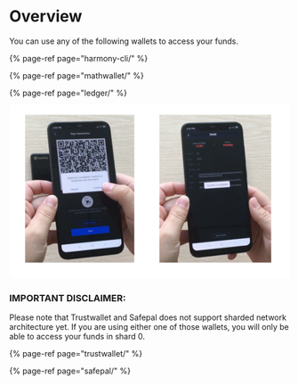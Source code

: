 # Overview

You can use any of the following wallets to access your funds. 

{% page-ref page="harmony-cli/" %}

{% page-ref page="mathwallet/" %}

{% page-ref page="ledger/" %}

![](../.gitbook/assets/image%20%2811%29.png)

### IMPORTANT DISCLAIMER:

Please note that Trustwallet and Safepal does not support sharded network architecture yet. If you are using either one of those wallets, you will only be able to access your funds in shard 0.

{% page-ref page="trustwallet/" %}

{% page-ref page="safepal/" %}




